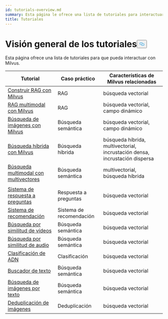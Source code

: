 ```yaml
---
id: tutorials-overview.md
summary: Esta página le ofrece una lista de tutoriales para interactuar con Milvus.
title: Tutoriales
---
```

<h1 id="Tutorials-Overview" class="common-anchor-header">Visión general de los tutoriales<button data-href="#Tutorials-Overview" class="anchor-icon" translate="no">
      <svg translate="no"
        aria-hidden="true"
        focusable="false"
        height="20"
        version="1.1"
        viewBox="0 0 16 16"
        width="16"
      >
        <path
          fill="#0092E4"
          fill-rule="evenodd"
          d="M4 9h1v1H4c-1.5 0-3-1.69-3-3.5S2.55 3 4 3h4c1.45 0 3 1.69 3 3.5 0 1.41-.91 2.72-2 3.25V8.59c.58-.45 1-1.27 1-2.09C10 5.22 8.98 4 8 4H4c-.98 0-2 1.22-2 2.5S3 9 4 9zm9-3h-1v1h1c1 0 2 1.22 2 2.5S13.98 12 13 12H9c-.98 0-2-1.22-2-2.5 0-.83.42-1.64 1-2.09V6.25c-1.09.53-2 1.84-2 3.25C6 11.31 7.55 13 9 13h4c1.45 0 3-1.69 3-3.5S14.5 6 13 6z"
        ></path>
      </svg>
    </button></h1><p>Esta página ofrece una lista de tutoriales para que pueda interactuar con Milvus.</p>
<table>
<thead>
<tr><th>Tutorial</th><th>Caso práctico</th><th>Características de Milvus relacionadas</th></tr>
</thead>
<tbody>
<tr><td><a href="/docs/es/build-rag-with-milvus.md">Construir RAG con Milvus</a></td><td>RAG</td><td>búsqueda vectorial</td></tr>
<tr><td><a href="/docs/es/multimodal_rag_with_milvus.md">RAG multimodal con Milvus</a></td><td>RAG</td><td>búsqueda vectorial, campo dinámico</td></tr>
<tr><td><a href="/docs/es/image_similarity_search.md">Búsqueda de imágenes con Milvus</a></td><td>Búsqueda semántica</td><td>búsqueda vectorial, campo dinámico</td></tr>
<tr><td><a href="/docs/es/hybrid_search_with_milvus.md">Búsqueda híbrida con Milvus</a></td><td>Búsqueda híbrida</td><td>búsqueda híbrida, multivectorial, incrustación densa, incrustación dispersa</td></tr>
<tr><td><a href="/docs/es/multimodal_rag_with_milvus.md">Búsqueda multimodal con multivectores</a></td><td>Búsqueda semántica</td><td>multivectorial, búsqueda híbrida</td></tr>
<tr><td></td></tr>
<tr><td><a href="/docs/es/question_answering_system.md">Sistema de respuesta a preguntas</a></td><td>Respuesta a preguntas</td><td>búsqueda vectorial</td></tr>
<tr><td><a href="/docs/es/recommendation_system.md">Sistema de recomendación</a></td><td>Sistema de recomendación</td><td>búsqueda vectorial</td></tr>
<tr><td><a href="/docs/es/video_similarity_search.md">Búsqueda por similitud de vídeos</a></td><td>Búsqueda semántica</td><td>búsqueda vectorial</td></tr>
<tr><td><a href="/docs/es/audio_similarity_search.md">Búsqueda por similitud de audio</a></td><td>Búsqueda semántica</td><td>búsqueda vectorial</td></tr>
<tr><td><a href="/docs/es/dna_sequence_classification.md">Clasificación de ADN</a></td><td>Clasificación</td><td>búsqueda vectorial</td></tr>
<tr><td><a href="/docs/es/text_search_engine.md">Buscador de texto</a></td><td>Búsqueda semántica</td><td>búsqueda vectorial</td></tr>
<tr><td><a href="/docs/es/text_image_search.md">Búsqueda de imágenes por texto</a></td><td>Búsqueda semántica</td><td>búsqueda vectorial</td></tr>
<tr><td><a href="/docs/es/image_deduplication_system.md">Deduplicación de imágenes</a></td><td>Deduplicación</td><td>búsqueda vectorial</td></tr>
</tbody>
</table>

